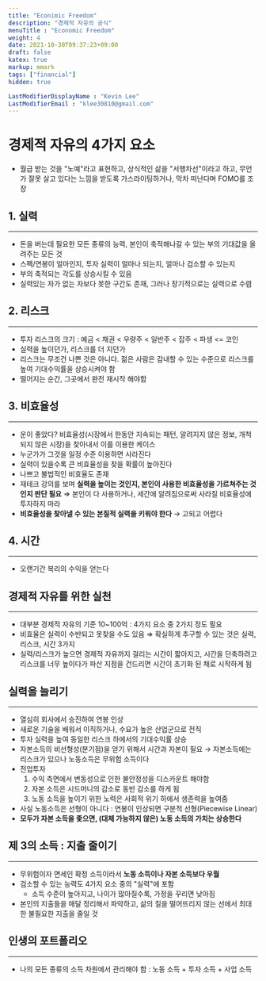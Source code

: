 ```yaml
---
title: "Econimic Freedom"
description: "경제적 자유의 공식"
menuTitle : "Economic Freedom"
weight: 4
date: 2021-10-30T09:37:23+09:00
draft: false
katex: true
markup: mmark
tags: ["financial"]
hidden: true

LastModifierDisplayName : "Kevin Lee"
LastModifierEmail : "klee30810@gmail.com"
---
```


# 경제적 자유의 4가지 요소

- 월급 받는 것을 "노예"라고 표현하고, 상식적인 삶을 "서행차선"이라고 하고, 무언가 잘못 살고 있다는 느낌을 받도록 가스라이팅하거나, 막차 떠난다며 FOMO를 조장

## 1. 실력

---

- 돈을 버는데 필요한 모든 종류의 능력, 본인이 축적해나갈 수 있는 부의 기대값을 올려주는 모든 것
- 스펙/연봉이 얼마인지, 투자 실력이 얼마나 되는지, 얼마나 검소할 수 있는지
- 부의 축적되는 각도를 상승시킬 수 있음
- 실력있는 자가 없는 자보다 못한 구간도 존재, 그러나 장기적으로는 실력으로 수렴



## 2. 리스크

---

- 투자 리스크의 크기 : 예금 < 채권 < 우량주 < 일반주 < 잡주 < 파생  <= 코인
- 실력을 높이던가, 리스크를 더 지던가
- 리스크는 무조건 나쁜 것은 아니다. 젊은 사람은 감내할 수 있는 수준으로 리스크를 높여 기대수익률을 상승시켜야 함
- 떨어지는 순간, 그곳에서 완전 재시작 해야함



## 3. 비효율성

---

- 운이 좋았다? 비효율성(시장에서 한동안 지속되는 패턴, 알려지지 않은 정보, 개척되지 않은 시장)을 찾아내서 이를 이용한 케이스
- 누군가가 그것을 일정 수준 이용하면 사라진다
- 실력이 있을수록 큰 비효율성을 찾을 확률이 높아진다
- 나쁘고 불법적인 비효율도 존재
- 재테크 강의를 보며 **실력을 높이는 것인지, 본인이 사용한 비효율성을 가르쳐주는 것인지 판단 필요** ⇒ 본인이 다 사용하거나, 세간에 알려짐으로써 사라질 비효율성에 투자하지 마라
- **비효율성을 찾아낼 수 있는 본질적 실력을 키워야 한다** → 고되고 어렵다



## 4. 시간

---

- 오랜기간 복리의 수익을 얻는다



## 경제적 자유를 위한 실천

---

- 대부분 경제적 자유의 기준 10~100억 : 4가지 요소 중 2가지 정도 필요
- 비효율은 실력이 수반되고 못찾을 수도 있음 ⇒ 확실하게 추구할 수 있는 것은 실력, 리스크, 시간 3가지
- 실력/리스크가 높으면 경제적 자유까지 걸리는 시간이 짧아지고, 시간을 단축하려고 리스크를 너무 높이다가 파산 지점을 건드리면 시간이 초기화 된 채로 시작하게 됨



## 실력을 늘리기

---

- 열심히 회사에서 승진하여 연봉 인상
- 새로운 기술을 배워서 이직하거나, 수요가 높은 산업군으로 전직
- 투자 실력을 높여 동일한 리스크 하에서의 기대수익률 상승
- 자본소득의 비선형성(분기점)을 얻기 위해서 시간과 자본이 필요 → 자본소득에는 리스크가 있으나 노동소득은 무위험 소득이다
- 전업투자
  1. 수익 측면에서 변동성으로 인한 불안정성을 디스카운트 해야함
  2. 자본 소득은 시드머니의 감소로 동반 감소를 하게 됨
  3. 노동 소득을 높이기 위한 노력은 사회적 위기 하에서 생존력을 높여줌
- 사실 노동소득은 선형이 아니다 : 연봉이 인상되면 구분적 선형(Piecewise Linear)
- **모두가 자본 소득을 좇으면, (대체 가능하지 않은) 노동 소득의 가치는 상승한다**



## 제 3의 소득 : 지출 줄이기

---

- 무위험이자 면세인 확정 소득이라서 **노동 소득이나 자본 소득보다 우월**
- 검소할 수 있는 능력도 4가지 요소 중의 "실력"에 포함
  - 소득 수준이 높아지고, 나이가 많아질수록, 가정을 꾸리면 낮아짐
- 본인의 지출들을 매달 정리해서 파악하고, 삶의 질을 떨어뜨리지 않는 선에서 최대한 불필요한 지출을 줄일 것



## 인생의 포트폴리오

---

- 나의 모든 종류의 소득 차원에서 관리해야 함 : 노동 소득 + 투자 소득 + 사업 소득




